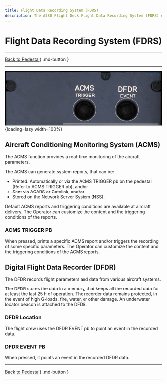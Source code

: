 ```yaml
---
title: Flight Data Recording System (FDRS)
description: The A380 Flight Deck Flight Data Recording System (FDRS) description.
---
```


# Flight Data Recording System (FDRS)

---

[Back to Pedestal](../overviews/pedestal.md){ .md-button }

---

![img_9.png](../../../assets/a380x-briefing/flight-deck/pedestal/fdr.png){loading=lazy width=100%}

## Aircraft Conditioning Monitoring System (ACMS)

The ACMS function provides a real-time monitoring of the aircraft parameters.

The ACMS can generate system reports, that can be:

- Printed: Automatically or via the ACMS TRIGGER pb on the pedestal (Refer to ACMS TRIGGER pb), and/or
- Sent via ACARS or Gatelink, and/or
- Stored on the Network Server System (NSS).

Default ACMS reports and triggering conditions are available at aircraft delivery. The Operator can customize the 
content and the triggering conditions of the reports.

### ACMS TRIGGER PB

When pressed, prints a specific ACMS report and/or triggers the recording of some specific parameters.
The Operator can customize the content and the triggering conditions of the ACMS reports.

## Digital Flight Data Recorder (DFDR)

The DFDR records flight parameters and data from various aircraft systems.

The DFDR stores the data in a memory, that keeps all the recorded data for at least the last 25 h of operation. 
The recorder data remains protected, in the event of high G-loads, fire, water, or other damage. An underwater locator 
beacon is attached to the DFDR.

### DFDR Location

The flight crew uses the DFDR EVENT pb to point an event in the recorded data.

### DFDR EVENT PB

When pressed, it points an event in the recorded DFDR data.

---

[Back to Pedestal](../overviews/pedestal.md){ .md-button }

---



